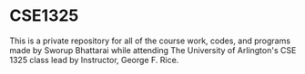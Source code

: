 # CSE1325
This is a private repository for all of the course work, codes, and programs made by Sworup Bhattarai while attending The University of Arlington's CSE 1325 class lead by Instructor, George F. Rice. 
